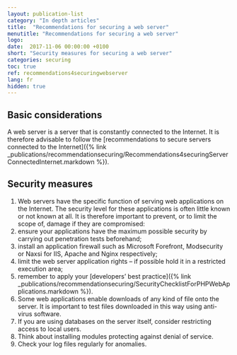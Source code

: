 ```yaml
---
layout: publication-list
category: "In depth articles"
title:  "Recommendations for securing a web server"
menutitle: "Recommendations for securing a web server"
logo:
date:  2017-11-06 00:00:00 +0100
short: "Security measures for securing a web server"
categories: securing
toc: true
ref: recommendations4securingwebserver
lang: fr
hidden: true
---
```

## Basic considerations
A web server is a server that is constantly connected to the Internet. It is therefore advisable to follow the [recommendations to secure servers connected to the Internet]({% link _publications/recommendationsecuring/Recommendations4securingServerConnectedInternet.markdown %}).

## Security measures

1. Web servers have the specific function of serving web applications on the Internet. The security level for these applications is often little known or not known at all. It is therefore important to prevent, or to limit the scope of, damage if they are compromised:
  1. ensure your applications have the maximum possible security by carrying out penetration tests beforehand;
  2. install an application firewall such as Microsoft Forefront, Modsecurity or Naxsi for IIS, Apache and Nginx respectively;
  3. limit the web server application rights – if possible hold it in a restricted execution area;
  4. remember to apply your [developers’ best practice]({% link _publications/recommendationsecuring/SecurityChecklistForPHPWebApplications.markdown %}).
2. Some web applications enable downloads of any kind of file onto the server. It is important to test files downloaded in this way using anti-virus software.
3. If you are using databases on the server itself, consider restricting access to local users.
4. Think about installing modules protecting against denial of service.
5. Check your log files regularly for anomalies.
